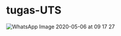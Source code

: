 # tugas-UTS
![WhatsApp Image 2020-05-06 at 09 17 27](https://user-images.githubusercontent.com/64857138/81171390-8112a200-8fc6-11ea-92ee-81e7e32cd5bf.jpeg)
